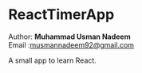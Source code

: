 # ReactTimerApp

Author: <b>Muhammad Usman Nadeem</b><br>
Email :musmannadeem92@gmail.com

A small app to learn React.

